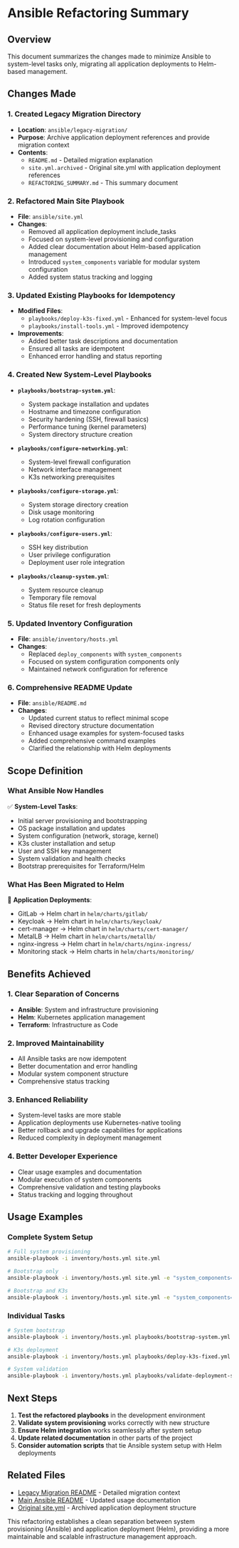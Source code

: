# Ansible Refactoring Summary

## Overview

This document summarizes the changes made to minimize Ansible to system-level tasks only, migrating all application deployments to Helm-based management.

## Changes Made

### 1. Created Legacy Migration Directory

- **Location**: `ansible/legacy-migration/`
- **Purpose**: Archive application deployment references and provide migration context
- **Contents**:
  - `README.md` - Detailed migration explanation
  - `site.yml.archived` - Original site.yml with application deployment references
  - `REFACTORING_SUMMARY.md` - This summary document

### 2. Refactored Main Site Playbook

- **File**: `ansible/site.yml`
- **Changes**:
  - Removed all application deployment include_tasks
  - Focused on system-level provisioning and configuration
  - Added clear documentation about Helm-based application management
  - Introduced `system_components` variable for modular system configuration
  - Added system status tracking and logging

### 3. Updated Existing Playbooks for Idempotency

- **Modified Files**:
  - `playbooks/deploy-k3s-fixed.yml` - Enhanced for system-level focus
  - `playbooks/install-tools.yml` - Improved idempotency
- **Improvements**:
  - Added better task descriptions and documentation
  - Ensured all tasks are idempotent
  - Enhanced error handling and status reporting

### 4. Created New System-Level Playbooks

- **`playbooks/bootstrap-system.yml`**:
  - System package installation and updates
  - Hostname and timezone configuration
  - Security hardening (SSH, firewall basics)
  - Performance tuning (kernel parameters)
  - System directory structure creation

- **`playbooks/configure-networking.yml`**:
  - System-level firewall configuration
  - Network interface management
  - K3s networking prerequisites

- **`playbooks/configure-storage.yml`**:
  - System storage directory creation
  - Disk usage monitoring
  - Log rotation configuration

- **`playbooks/configure-users.yml`**:
  - SSH key distribution
  - User privilege configuration
  - Deployment user role integration

- **`playbooks/cleanup-system.yml`**:
  - System resource cleanup
  - Temporary file removal
  - Status file reset for fresh deployments

### 5. Updated Inventory Configuration

- **File**: `ansible/inventory/hosts.yml`
- **Changes**:
  - Replaced `deploy_components` with `system_components`
  - Focused on system configuration components only
  - Maintained network configuration for reference

### 6. Comprehensive README Update

- **File**: `ansible/README.md`
- **Changes**:
  - Updated current status to reflect minimal scope
  - Revised directory structure documentation
  - Enhanced usage examples for system-focused tasks
  - Added comprehensive command examples
  - Clarified the relationship with Helm deployments

## Scope Definition

### What Ansible Now Handles

✅ **System-Level Tasks**:

- Initial server provisioning and bootstrapping
- OS package installation and updates
- System configuration (network, storage, kernel)
- K3s cluster installation and setup
- User and SSH key management
- System validation and health checks
- Bootstrap prerequisites for Terraform/Helm

### What Has Been Migrated to Helm

🔄 **Application Deployments**:

- GitLab → Helm chart in `helm/charts/gitlab/`
- Keycloak → Helm chart in `helm/charts/keycloak/`
- cert-manager → Helm chart in `helm/charts/cert-manager/`
- MetalLB → Helm chart in `helm/charts/metallb/`
- nginx-ingress → Helm chart in `helm/charts/nginx-ingress/`
- Monitoring stack → Helm charts in `helm/charts/monitoring/`

## Benefits Achieved

### 1. Clear Separation of Concerns

- **Ansible**: System and infrastructure provisioning
- **Helm**: Kubernetes application management
- **Terraform**: Infrastructure as Code

### 2. Improved Maintainability

- All Ansible tasks are now idempotent
- Better documentation and error handling
- Modular system component structure
- Comprehensive status tracking

### 3. Enhanced Reliability

- System-level tasks are more stable
- Application deployments use Kubernetes-native tooling
- Better rollback and upgrade capabilities for applications
- Reduced complexity in deployment management

### 4. Better Developer Experience

- Clear usage examples and documentation
- Modular execution of system components
- Comprehensive validation and testing playbooks
- Status tracking and logging throughout

## Usage Examples

### Complete System Setup

```bash
# Full system provisioning
ansible-playbook -i inventory/hosts.yml site.yml

# Bootstrap only
ansible-playbook -i inventory/hosts.yml site.yml -e "system_components=['bootstrap']"

# Bootstrap and K3s
ansible-playbook -i inventory/hosts.yml site.yml -e "system_components=['bootstrap','k3s']"
```

### Individual Tasks

```bash
# System bootstrap
ansible-playbook -i inventory/hosts.yml playbooks/bootstrap-system.yml

# K3s deployment
ansible-playbook -i inventory/hosts.yml playbooks/deploy-k3s-fixed.yml

# System validation
ansible-playbook -i inventory/hosts.yml playbooks/validate-deployment-setup.yml
```

## Next Steps

1. **Test the refactored playbooks** in the development environment
2. **Validate system provisioning** works correctly with new structure
3. **Ensure Helm integration** works seamlessly after system setup
4. **Update related documentation** in other parts of the project
5. **Consider automation scripts** that tie Ansible system setup with Helm deployments

## Related Files

- [Legacy Migration README](README.md) - Detailed migration context
- [Main Ansible README](../README.md) - Updated usage documentation
- [Original site.yml](site.yml.archived) - Archived application deployment structure

This refactoring establishes a clean separation between system provisioning (Ansible) and application deployment (Helm), providing a more maintainable and scalable infrastructure management approach.
